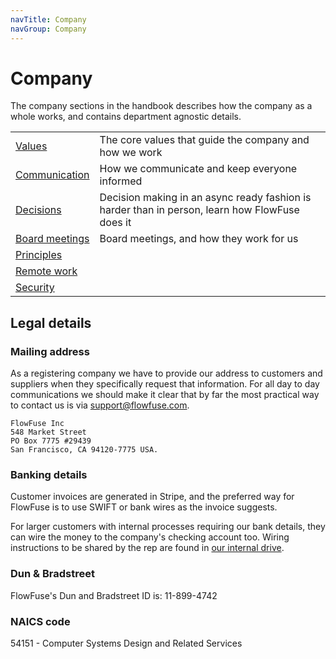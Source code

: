 ```yaml
---
navTitle: Company
navGroup: Company
---
```


# Company



The company sections in the handbook describes how the company as a whole works,
and contains department agnostic details.

| | |
|-|-|
| [Values](/handbook/company/values/) | The core values that guide the company and how we work |
| [Communication](/handbook/company/communication/) | How we communicate and keep everyone informed |
| [Decisions](/handbook/company/decisions/) | Decision making in an async ready fashion is harder than in person, learn how FlowFuse does it |
| [Board meetings](/handbook/company/board/) | Board meetings, and how they work for us |
| [Principles](./principles.md) | |
| [Remote work](./remote.md) | |
| [Security](/handbook/company/security/) | |

## Legal details

### Mailing address

As a registering company we have to provide our address to customers and suppliers when they specifically request that information. For all day to day communications we should make it clear that by far the most practical way to contact us is via support@flowfuse.com.

```
FlowFuse Inc
548 Market Street
PO Box 7775 #29439
San Francisco, CA 94120-7775 USA.
```

### Banking details

Customer invoices are generated in Stripe, and the preferred way for FlowFuse is to use SWIFT or bank wires as
the invoice suggests.

For larger customers with internal processes requiring our bank details, they can wire the money to the company's
checking account too. Wiring instructions to be shared by the rep are found in [our internal drive](https://drive.google.com/file/d/1XfO_nsh0OcB7S4peKEjiPV5qNIj9avJ0/view?usp=sharing).

### Dun & Bradstreet

FlowFuse's Dun and Bradstreet ID is: 11-899-4742

### NAICS code

54151 - Computer Systems Design and Related Services
